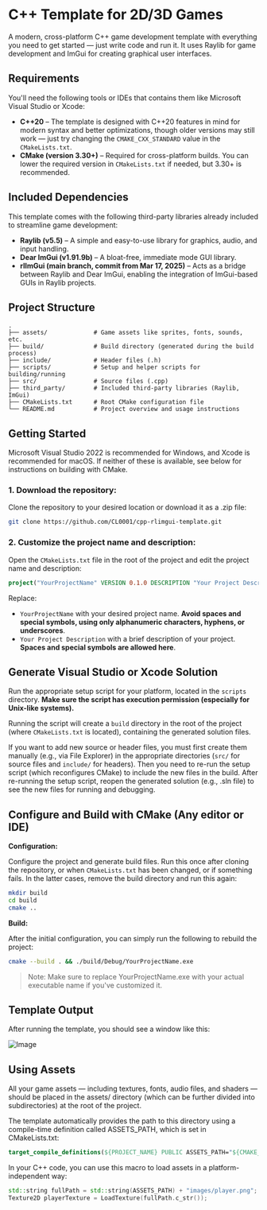 # C++ Template for 2D/3D Games

A modern, cross-platform C++ game development template with everything you need to get started — just write code and run it. It uses Raylib for game development and ImGui for creating graphical user interfaces. 

## Requirements
You'll need the following tools or IDEs that contains them like Microsoft Visual Studio or Xcode:

- **C++20** – The template is designed with C++20 features in mind for modern syntax and better optimizations, though older versions may still work — just try changing the `CMAKE_CXX_STANDARD` value in the `CMakeLists.txt`.
- **CMake (version 3.30+)** – Required for cross-platform builds. You can lower the required version in `CMakeLists.txt` if needed, but 3.30+ is recommended.


## Included Dependencies
This template comes with the following third-party libraries already included to streamline game development:
- **Raylib (v5.5)** – A simple and easy-to-use library for graphics, audio, and input handling.
- **Dear ImGui (v1.91.9b)** – A bloat-free, immediate mode GUI library.
- **rlImGui (main branch, commit from Mar 17, 2025)** – Acts as a bridge between Raylib and Dear ImGui, enabling the integration of ImGui-based GUIs in Raylib projects.


## Project Structure
```
.
├── assets/             # Game assets like sprites, fonts, sounds, etc.
├── build/              # Build directory (generated during the build process)
├── include/            # Header files (.h)
├── scripts/            # Setup and helper scripts for building/running
├── src/                # Source files (.cpp)
├── third_party/        # Included third-party libraries (Raylib, ImGui)
├── CMakeLists.txt      # Root CMake configuration file
└── README.md           # Project overview and usage instructions
```


## Getting Started
Microsoft Visual Studio 2022 is recommended for Windows, and Xcode is recommended for macOS. If neither of these is available, see below for instructions on building with CMake.

### 1. Download the repository:
Clone the repository to your desired location or download it as a .zip file:

```bash
git clone https://github.com/CL0001/cpp-rlimgui-template.git
```

### 2. Customize the project name and description:
Open the `CMakeLists.txt` file in the root of the project and edit the project name and description:

```cmake
project("YourProjectName" VERSION 0.1.0 DESCRIPTION "Your Project Description" LANGUAGES CXX)
```

Replace:
- `YourProjectName` with your desired project name. **Avoid spaces and special symbols, using only alphanumeric characters, hyphens, or underscores**.
- `Your Project Description` with a brief description of your project. **Spaces and special symbols are allowed here**.


## Generate Visual Studio or Xcode Solution
Run the appropriate setup script for your platform, located in the `scripts` directory. **Make sure the script has execution permission (especially for Unix-like systems).**

Running the script will create a `build` directory in the root of the project (where `CMakeLists.txt` is located), containing the generated solution files.

If you want to add new source or header files, you must first create them manually (e.g., via File Explorer) in the appropriate directories (`src/` for source files and `include/` for headers).
Then you need to re-run the setup script (which reconfigures CMake) to include the new files in the build. After re-running the setup script, reopen the generated solution (e.g., .sln file) to see the new files for running and debugging.

## Configure and Build with CMake (Any editor or IDE)
**Configuration:**

Configure the project and generate build files. Run this once after cloning the repository, or when `CMakeLists.txt` has been changed, or if something fails. In the latter cases, remove the build directory and run this again:
```bash
mkdir build
cd build
cmake ..
```

**Build:**

After the initial configuration, you can simply run the following to rebuild the project:
```bash
cmake --build . && ./build/Debug/YourProjectName.exe
```

> Note: Make sure to replace YourProjectName.exe with your actual executable name if you've customized it.

## Template Output
After running the template, you should see a window like this:

![Image](https://github.com/user-attachments/assets/89b56cf9-fba1-4f6f-92ae-37dcfba9862a)

## Using Assets
All your game assets — including textures, fonts, audio files, and shaders — should be placed in the assets/ directory (which can be further divided into subdirectories) at the root of the project.

The template automatically provides the path to this directory using a compile-time definition called ASSETS_PATH, which is set in CMakeLists.txt:
```cmake
target_compile_definitions(${PROJECT_NAME} PUBLIC ASSETS_PATH="${CMAKE_SOURCE_DIR}/assets/")
```

In your C++ code, you can use this macro to load assets in a platform-independent way:
```cpp
std::string fullPath = std::string(ASSETS_PATH) + "images/player.png";
Texture2D playerTexture = LoadTexture(fullPath.c_str());
```

